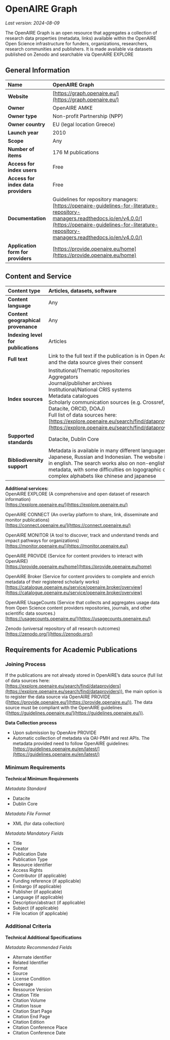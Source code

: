 # OpenAIRE Graph

*Last version: 2024-08-09*

The OpenAIRE Graph is an open resource that aggregates a collection of research data properties (metadata, links) available within the OpenAIRE Open Science infrastructure for funders, organizations, researchers, research communities and publishers. It is made available via datasets published on Zenodo and searchable via OpenAIRE EXPLORE 

## General Information

| Name | OpenAIRE Graph |
| :---- | :---- |
| **Website** | [https://graph.openaire.eu/](https://graph.openaire.eu/) |
| **Owner** | OpenAIRE AMKE |
| **Owner type** | Non-profit Partnership (NPP) |
| **Owner country** | EU (legal location Greece) |
| **Launch year** | 2010 |
| **Scope** | Any |
| **Number of items** | 176 M publications |
| **Access for index users** | Free |
| **Access for index data providers** | Free |
| **Documentation** | Guidelines for repository managers:  [https://openaire-guidelines-for-literature-repository-managers.readthedocs.io/en/v4.0.0/](https://openaire-guidelines-for-literature-repository-managers.readthedocs.io/en/v4.0.0/) |
| **Application form for providers** | [https://provide.openaire.eu/home](https://provide.openaire.eu/home)  |

## Content and Service

| Content type | Articles, datasets, software |
| :---- | :---- |
| **Content language** | Any |
| **Content geographical provenance** | Any |
| **Indexing level for publications** | Articles |
| **Full text** | Link to the full text if the publication is in Open Access and the data source gives their consent |
| **Index sources** | Institutional/Thematic repositories <br />Aggregators  <br />Journal/publisher archives  <br />Institutional/National CRIS systems <br />Metadata catalogues <br />Scholarly communication sources (e.g. Crossref, Datacite, ORCID, DOAJ) <br />Full list of data sources here: <br />[https://explore.openaire.eu/search/find/dataproviders](https://explore.openaire.eu/search/find/dataproviders) |
| **Supported standards** | Datacite, Dublin Core |
| **Bibliodiversity support** | Metadata is available in many different languages like Japanese, Russian and Indonesian. The website is only in english. The search works also on non-english metadata, with some difficulties on logographic or complex alphabets like chinese and japanese |

**Additional services:**  
OpenAIRE EXPLORE (A comprehensive and open dataset of research information)   
[https://explore.openaire.eu/](https://explore.openaire.eu/) 

OpenAIRE CONNECT (An overlay platform to share, link, disseminate and monitor publications)  
[https://connect.openaire.eu/](https://connect.openaire.eu/) 

OpenAIRE MONITOR (A tool to discover, track and understand trends and impact pathways for organizations)  
[https://monitor.openaire.eu/](https://monitor.openaire.eu/) 

OpenAIRE PROVIDE (Service for content providers to interact with OpenAIRE)  
[https://provide.openaire.eu/home](https://provide.openaire.eu/home) 

OpenAIRE Broker (Service for content providers to complete and enrich metadata of their registered scholarly works)  
[https://catalogue.openaire.eu/service/openaire.broker/overview](https://catalogue.openaire.eu/service/openaire.broker/overview) 

OpenAIRE UsageCounts (Service that collects and aggregates usage data from Open Science content providers repositories, journals, and other scientific data sources.)  
[https://usagecounts.openaire.eu/](https://usagecounts.openaire.eu/) 

Zenodo (universal repository of all research outcomes)  
[https://zenodo.org/](https://zenodo.org/)

## Requirements for Academic Publications

### Joining Process

If the publications are not already stored in OpenAIRE’s data source (full list of data sources here: [https://explore.openaire.eu/search/find/dataproviders](https://explore.openaire.eu/search/find/dataproviders)), the main option is to register the data source via OpenAIRE PROVIDE ([https://provide.openaire.eu/](https://provide.openaire.eu/)). The data source must be compliant with the OpenAIRE guidelines ([https://guidelines.openaire.eu/](https://guidelines.openaire.eu/)).

**Data Collection process**

* Upon submission by OpenAire PROVIDE  
* Automatic collection of metadata via OAI-PMH and rest APIs. The metadata provided need to follow OpenAIRE guidelines: [https://guidelines.openaire.eu/en/latest/](https://guidelines.openaire.eu/en/latest/)

### Minimum Requirements

**Technical Minimum Requirements**

*Metadata Standard*

* Datacite  
* Dublin Core

*Metadata File Format*

* XML (for data collection)

*Metadata Mandatory Fields*

* Title  
* Creator   
* Publication Date  
* Publication Type  
* Resource identifier  
* Access Rights  
* Contributor (if applicable)   
* Funding reference (if applicable)   
* Embargo (if applicable)   
* Publisher (if applicable)   
* Language (if applicable)   
* Description/abstract (if applicable)   
* Subject (if applicable)   
* File location (if applicable)

### Additional Criteria

**Technical Additional Specifications**

*Metadata Recommended Fields*

* Alternate identifier  
* Related Identifier  
* Format  
* Source  
* License Condition  
* Coverage  
* Ressource Version  
* Citation Title  
* Citation Volume  
* Citation Issue  
* Citation Start Page  
* Citation End Page  
* Citation Edition  
* Citation Conference Place  
* Citation Conference Date

